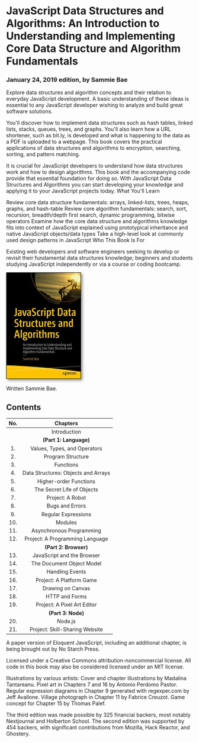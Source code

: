 # JavaScript Data Structures and Algorithms: An Introduction to Understanding and Implementing Core Data Structure and Algorithm Fundamentals
### January 24, 2019 edition, by Sammie Bae

Explore data structures and algorithm concepts and their relation to everyday JavaScript development. A basic understanding of these ideas is essential to any JavaScript developer wishing to analyze and build great software solutions.  

You'll discover how to implement data structures such as hash tables, linked lists, stacks, queues, trees, and graphs. You'll also learn how a URL shortener, such as bit.ly, is developed and what is happening to the data as a PDF is uploaded to a webpage. This book covers the practical applications of data structures and algorithms to encryption, searching, sorting, and pattern matching.

It is crucial for JavaScript developers to understand how data structures work and how to design algorithms. This book and the accompanying code provide that essential foundation for doing so. With JavaScript Data Structures and Algorithms you can start developing your knowledge and applying it to your JavaScript projects today.
What You'll Learn

Review core data structure fundamentals: arrays, linked-lists, trees, heaps, graphs, and hash-table
Review core algorithm fundamentals: search, sort, recursion, breadth/depth first search, dynamic programming, bitwise operators
Examine how the core data structure and algorithms knowledge fits into context of JavaScript explained using prototypical inheritance and native JavaScript objects/data types
Take a high-level look at commonly used design patterns in JavaScript
Who This Book Is For

Existing web developers and software engineers seeking to develop or revisit their fundamental data structures knowledge; beginners and students studying JavaScript independently or via a course or coding bootcamp.

<a href="https://www.amazon.com/JavaScript-Data-Structures-Algorithms-Understanding/dp/1484239873">
	<img src="img/cover.jpg" alt="Cover image" style="border: 1px solid black; max-width: 100%; box-shadow: 4px 4px 7px rgba(0, 0, 0, 0.4)">
</a>

Written Sammie Bae.

## Contents

| No. | Chapters       |
|:-------:|:--------------:|
||Introduction||
||**(Part 1: Language)**||
|1.| Values, Types, and Operators||
|2.| Program Structure||
|3.| Functions||
|4.| Data Structures: Objects and Arrays||
|5.| Higher-order Functions||
|6.| The Secret Life of Objects||
|7.| Project: A Robot||
|8.| Bugs and Errors||
|9.| Regular Expressions||
|10.| Modules||
|11.| Asynchronous Programming||
|12.| Project: A Programming Language||
||**(Part 2: Browser)**||
|13.| JavaScript and the Browser||
|14.| The Document Object Model||
|15.| Handling Events||
|16.| Project: A Platform Game||
|17.| Drawing on Canvas||
|18.| HTTP and Forms||
|19.| Project: A Pixel Art Editor||
||**(Part 3: Node)**||
|20.| Node.js||
|21.| Project: Skill-Sharing Website||


A paper version of Eloquent JavaScript, including an additional chapter, is being brought out by No Starch Press.

Licensed under a Creative Commons attribution-noncommercial license. All code in this book may also be considered licensed under an MIT license.

Illustrations by various artists: Cover and chapter illustrations by Madalina Tantareanu. Pixel art in Chapters 7 and 16 by Antonio Perdomo Pastor. Regular expression diagrams in Chapter 9 generated with regexper.com by Jeff Avallone. Village photograph in Chapter 11 by Fabrice Creuzot. Game concept for Chapter 15 by Thomas Palef.

The third edition was made possible by 325 financial backers, most notably Nextjournal and Holberton School. The second edition was supported by 454 backers, with significant contributions from Mozilla, Hack Reactor, and Ghostery.
